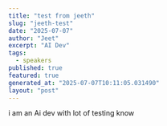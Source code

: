 ```yaml
---
title: "test from jeeth"
slug: "jeeth-test"
date: "2025-07-07"
author: "Jeet"
excerpt: "AI Dev"
tags:
  - speakers
published: true
featured: true
generated_at: "2025-07-07T10:11:05.031490"
layout: "post"
---
```


i am an Ai dev with lot of testing know